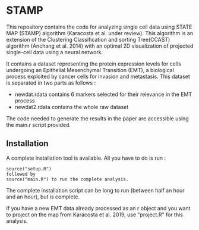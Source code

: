 # STAMP

This repository contains the code for analyzing single cell data using STATE MAP (STAMP) algorithm (Karacosta et al. under review). This algorithm is an extension of the Clustering Classification and sorting Tree(CCAST) algorithm (Anchang et al. 2014) with an optimal 2D visualization of projected single-cell data using a neural network.

It contains a dataset representing the protein expression levels for cells undergoing an Epithelial Mesenchymal Transition (EMT), a biological process exploited by cancer cells for invasion and metastasis. This dataset is separated in two parts as follows :
+ newdat.rdata contains 6 markers selected for their relevance in the EMT process
+ newdat2.rdata contains the whole raw dataset

The code needed to generate the results in the paper are accessible using the main.r script provided.

## Installation

A complete installation tool is available. All you have to do is run :
```{R}
source("setup.R")
followed by 
source("main.R") to run the complete analysis.
```
The complete installation script can be long to run (between half an hour and an hour), but is complete.

If you have a new EMT data already processed as an r object and you want to project on the map from Karacosta et al. 2019,
use "project.R" for this analysis.
